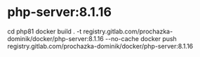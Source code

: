 # php-server:8.1.16
cd php81
docker build . -t registry.gitlab.com/prochazka-dominik/docker/php-server:8.1.16 --no-cache
docker push registry.gitlab.com/prochazka-dominik/docker/php-server:8.1.16
